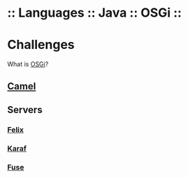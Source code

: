 :: Languages :: Java :: OSGi ::
===============================

# Challenges

What is [OSGi](OSGi.md)?

## [Camel](Camel/README.md)

## Servers

### [Felix](Felix/README.md)

### [Karaf](Karaf/README.md)

### [Fuse](Fuse/README.md)
